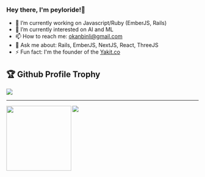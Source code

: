### Hey there, I'm peyloride!👋

<!--

Here are some ideas to get you started:

- 🔭 I’m currently working on ...
- 🌱 I’m currently learning ...
- 👯 I’m looking to collaborate on ...
- 🤔 I’m looking for help with ...
- 💬 Ask me about ...
- 📫 How to reach me: ...
- 😄 Pronouns: ...
- ⚡ Fun fact: ...
-->

- 🔭 I’m currently working on Javascript/Ruby (EmberJS, Rails)
- 🌱 I’m currently interested on AI and ML
- 📫 How to reach me: okanbinli@gmail.com
- 💬 Ask me about: Rails, EmberJS, NextJS, React, ThreeJS
- ⚡ Fun fact: I'm the founder of the [Yakit.co](https://yakit.co) 

<h2>🏆 Github Profile Trophy</h2>
<img src="https://github-profile-trophy.vercel.app/?username=peyloride&column=8&theme=gruvbox"/>

---

<div>
  <img height="170" align="left" src="https://github-readme-stats.vercel.app/api?username=peyloride&count_private=true&include_all_commits=true&theme=gruvbox" />
  <img src="https://github-readme-stats.vercel.app/api/top-langs/?username=peyloride&layout=compact&langs_count=8&theme=gruvbox" />
</div>

